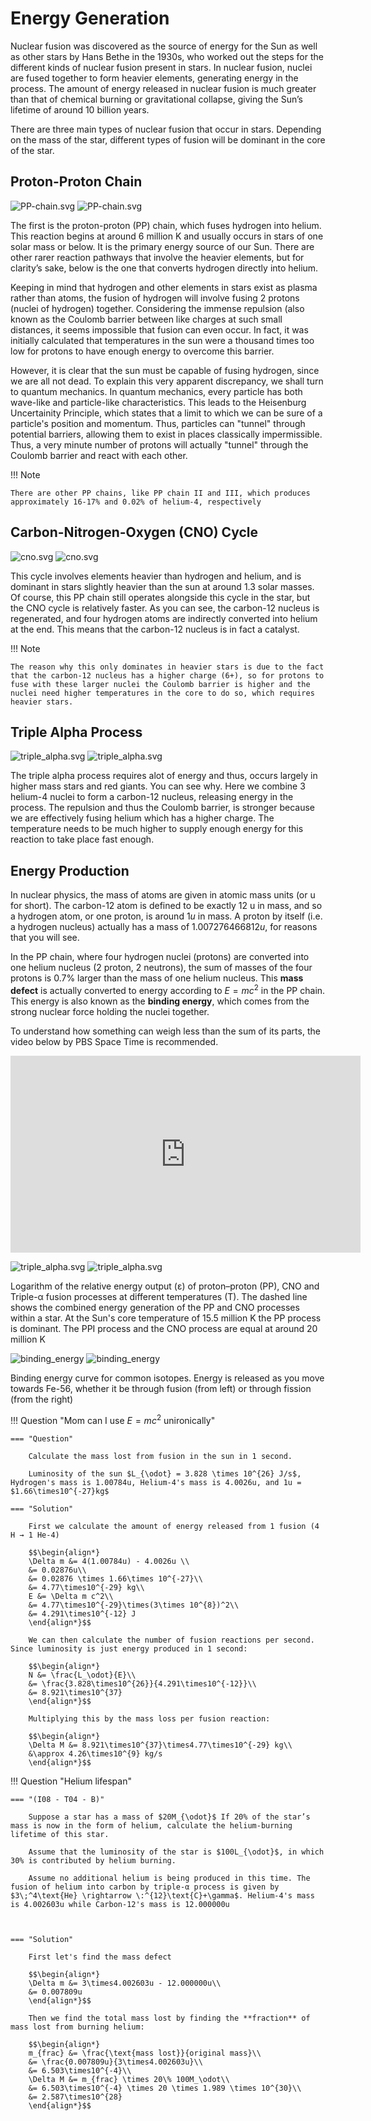 # Energy Generation

Nuclear fusion was discovered as the source of energy for the Sun as well as other
stars by Hans Bethe in the 1930s, who worked out the steps for the different kinds of nuclear
fusion present in stars. In nuclear fusion, nuclei are fused together to form heavier elements,
generating energy in the process. The amount of energy released in nuclear fusion is much
greater than that of chemical burning or gravitational collapse, giving the Sun’s lifetime of
around 10 billion years.

There are three main types of nuclear fusion that occur in stars. Depending on the
mass of the star, different types of fusion will be dominant in the core of the star.

## Proton-Proton Chain

![PP-chain.svg](../assets/PP-chain.svg#only-light)
![PP-chain.svg](../assets/PP-chain_dark.svg#only-dark)

The first is the proton-proton (PP) chain, which fuses hydrogen into helium. This
reaction begins at around 6 million K and usually occurs in stars of one solar mass or below.
It is the primary energy source of our Sun. There are other rarer reaction pathways that involve
the heavier elements, but for clarity’s sake, below is the one that converts hydrogen directly
into helium.

Keeping in mind that hydrogen and other elements in stars exist as plasma rather than
atoms, the fusion of hydrogen will involve fusing 2 protons (nuclei of hydrogen) together.
Considering the immense repulsion (also known as the Coulomb barrier between like
charges at such small distances, it seems impossible that fusion can even occur. In fact, it
was initially calculated that temperatures in the sun were a thousand times too low for protons
to have enough energy to overcome this barrier.

However, it is clear that the sun must be capable of fusing hydrogen, since we are all not dead.
To explain this very apparent discrepancy, we shall turn to quantum mechanics. In quantum mechanics, every particle has
both wave-like and particle-like characteristics. This leads to the Heisenburg Uncertainity Principle, which states that
a limit to which we can be sure of a particle's position and momentum. Thus, particles can "tunnel" through potential
barriers, allowing them to exist in places classically impermissible. Thus, a very minute
number of protons will actually "tunnel" through the Coulomb barrier and react with each other.

!!! Note

    There are other PP chains, like PP chain II and III, which produces approximately 16-17% and 0.02% of helium-4, respectively

## Carbon-Nitrogen-Oxygen (CNO) Cycle

![cno.svg](../assets/cno.svg#only-light)
![cno.svg](../assets/cno_dark.svg#only-dark)

This cycle involves elements heavier than hydrogen and helium, and is dominant in stars slightly heavier than the sun at
around 1.3 solar masses. Of course, this PP chain still operates alongside this cycle in the star, but the
CNO cycle is relatively faster. As you can see, the carbon-12 nucleus is regenerated, and four hydrogen atoms are
indirectly converted into helium at the end. This means that the carbon-12 nucleus is in fact a catalyst.

!!! Note

    The reason why this only dominates in heavier stars is due to the fact that the carbon-12 nucleus has a higher charge (6+), so for protons to fuse with these larger nuclei the Coulomb barrier is higher and the nuclei need higher temperatures in the core to do so, which requires heavier stars.

## Triple Alpha Process

![triple_alpha.svg](../assets/triple_alpha.svg#only-light)
![triple_alpha.svg](../assets/triple_alpha_dark.svg#only-dark)

The triple alpha process requires alot of energy and thus, occurs largely in higher mass stars and red giants.
You can see why. Here we combine 3 helium-4 nuclei to form a carbon-12 nucleus, releasing energy in the process.
The repulsion and thus the Coulomb barrier, is stronger because we are effectively fusing helium which has a higher
charge. The temperature needs to be much higher to supply enough energy for this reaction to take place fast enough.

## Energy Production

In nuclear physics, the mass of atoms are given in atomic mass units (or u for short).
The carbon-12 atom is defined to be exactly 12 u in mass, and so a hydrogen atom, or one proton, is around
$1 u$ in mass. A proton by itself (i.e. a hydrogen nucleus) actually has a mass of $1.007276466812 u$,
for reasons that you will see.

In the PP chain, where four hydrogen nuclei (protons) are converted into one helium nucleus (2 proton,
2 neutrons), the sum of masses of the four protons is 0.7% larger than the mass of one helium nucleus. This **mass defect**
is actually converted to energy according to $E = m c^2$ in the PP chain. This energy is also known as the
**binding energy**, which comes from the strong nuclear force holding the nuclei together.

To understand how something can weigh less than the sum of its parts, the video below by PBS Space Time is recommended.

<iframe width="560" height="315" src="https://www.youtube-nocookie.com/embed/Xo232kyTsO0" title="YouTube video player" frameborder="0" allow="accelerometer; autoplay; clipboard-write; encrypted-media; gyroscope; picture-in-picture" allowfullscreen></iframe>

![triple_alpha.svg](../assets/Nuclear_energy_generation.svg#only-light)
![triple_alpha.svg](../assets/Nuclear_energy_generation_dark.svg#only-dark)

<figcaption>Logarithm of the relative energy output (ε) of proton–proton (PP), CNO and Triple-α fusion processes at different temperatures (T). The dashed line shows the combined energy generation of the PP and CNO processes within a star. At the Sun's core temperature of 15.5 million K the PP process is dominant. The PPI process and the CNO process are equal at around 20 million K</figcaption>

![binding_energy](../assets/binding_energy.svg#only-light)
![binding_energy](../assets/binding_energy_dark.svg#only-dark)

<figcaption>Binding energy curve for common isotopes. Energy is released as you move towards Fe-56, whether it be through fusion (from left) or through fission (from the right)</figcaption>

!!! Question "Mom can I use $E = mc^2$ unironically"

    === "Question"

        Calculate the mass lost from fusion in the sun in 1 second.

        Luminosity of the sun $L_{\odot} = 3.828 \times 10^{26} J/s$, Hydrogen's mass is 1.00784u, Helium-4's mass is 4.0026u, and 1u = $1.66\times10^{-27}kg$

    === "Solution"

        First we calculate the amount of energy released from 1 fusion (4 H → 1 He-4)

        $$\begin{align*}
        \Delta m &= 4(1.00784u) - 4.0026u \\
        &= 0.02876u\\
        &= 0.02876 \times 1.66\times 10^{-27}\\
        &= 4.77\times10^{-29} kg\\
        E &= \Delta m c^2\\
        &= 4.77\times10^{-29}\times(3\times 10^{8})^2\\
        &= 4.291\times10^{-12} J
        \end{align*}$$

        We can then calculate the number of fusion reactions per second. Since luminosity is just energy produced in 1 second:

        $$\begin{align*}
        N &= \frac{L_\odot}{E}\\
        &= \frac{3.828\times10^{26}}{4.291\times10^{-12}}\\
        &= 8.921\times10^{37}
        \end{align*}$$

        Multiplying this by the mass loss per fusion reaction:

        $$\begin{align*}
        \Delta M &= 8.921\times10^{37}\times4.77\times10^{-29} kg\\
        &\approx 4.26\times10^{9} kg/s
        \end{align*}$$

!!! Question "Helium lifespan"

    === "(I08 - T04 - B)"

        Suppose a star has a mass of $20M_{\odot}$ If 20% of the star’s mass is now in the form of helium, calculate the helium-burning lifetime of this star.

        Assume that the luminosity of the star is $100L_{\odot}$, in which 30% is contributed by helium burning.

        Assume no additional helium is being produced in this time. The fusion of helium into carbon by triple-α process is given by $3\;^4\text{He} \rightarrow \:^{12}\text{C}+\gamma$. Helium-4's mass is 4.002603u while Carbon-12's mass is 12.000000u



    === "Solution"

        First let's find the mass defect

        $$\begin{align*}
        \Delta m &= 3\times4.002603u - 12.000000u\\
        &= 0.007809u
        \end{align*}$$

        Then we find the total mass lost by finding the **fraction** of mass lost from burning helium:

        $$\begin{align*}
        m_{frac} &= \frac{\text{mass lost}}{original mass}\\
        &= \frac{0.007809u}{3\times4.002603u}\\
        &= 6.503\times10^{-4}\\
        \Delta M &= m_{frac} \times 20\% 100M_\odot\\
        &= 6.503\times10^{-4} \times 20 \times 1.989 \times 10^{30}\\
        &= 2.587\times10^{28}
        \end{align*}$$
